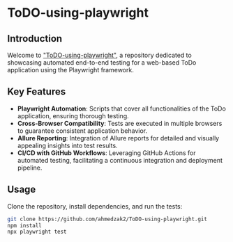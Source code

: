 # ToDO-using-playwright

## Introduction
Welcome to ["ToDO-using-playwright"](https://github.com/ahmedzak2/ToDO-using-playwright), a repository dedicated to showcasing automated end-to-end testing for a web-based ToDo application using the Playwright framework. 

## Key Features
- **Playwright Automation**: Scripts that cover all functionalities of the ToDo application, ensuring thorough testing.
- **Cross-Browser Compatibility**: Tests are executed in multiple browsers to guarantee consistent application behavior.
- **Allure Reporting**: Integration of Allure reports for detailed and visually appealing insights into test results.
- **CI/CD with GitHub Workflows**: Leveraging GitHub Actions for automated testing, facilitating a continuous integration and deployment pipeline.

## Usage
Clone the repository, install dependencies, and run the tests:
```bash
git clone https://github.com/ahmedzak2/ToDO-using-playwright.git
npm install
npx playwright test
